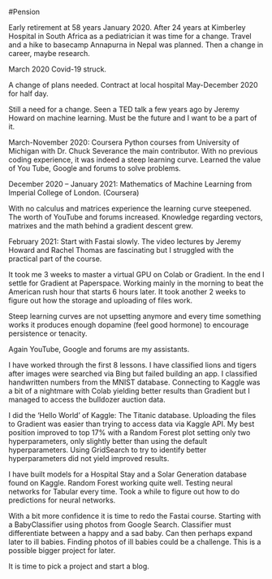 #Pension

Early retirement at 58 years January 2020. After 24 years at Kimberley Hospital in South Africa as a pediatrician it was time for a change. Travel and a hike to basecamp Annapurna in Nepal was planned. Then a change in career, maybe research.

March 2020 Covid-19 struck.

A change of plans needed. Contract at local hospital May-December 2020 for half day.

Still a need for a change. Seen a TED talk a few years ago by Jeremy Howard on machine learning. Must be the future and I want to be a part of it.

March-November 2020: Coursera Python courses from University of Michigan with Dr. Chuck Severance the main contributor. With no previous coding experience, it was indeed a steep learning curve. Learned the value of You Tube, Google and forums to solve problems.

December 2020 – January 2021: Mathematics of Machine Learning from Imperial College of London. (Coursera)

With no calculus and matrices experience the learning curve steepened. The worth of YouTube and forums increased. Knowledge regarding vectors, matrixes and the math behind a gradient descent grew.

February 2021: Start with Fastai slowly. The video lectures by Jeremy Howard and Rachel Thomas are fascinating but I struggled with the practical part of the course.

It took me 3 weeks to master a virtual GPU on Colab or Gradient. In the end I settle for Gradient at Paperspace. Working mainly in the morning to beat the American rush hour that starts 6 hours later. It took another 2 weeks to figure out how the storage and uploading of files work.

Steep learning curves are not upsetting anymore and every time something works it produces enough dopamine (feel good hormone) to encourage persistence or tenacity.

Again YouTube, Google and forums are my assistants.

I have worked through the first 8 lessons. I have classified lions and tigers after images were searched via Bing but failed building an app.  I classified handwritten numbers from the MNIST database. Connecting to Kaggle was a bit of a nightmare with Colab yielding better results than Gradient but I managed to access the bulldozer auction data. 

I did the ‘Hello World’ of Kaggle: The Titanic database. Uploading the files to Gradient was easier than trying to access data via Kaggle API. My best position improved to top 17% with a Random Forest plot setting only two hyperparameters, only slightly better than using the default hyperparameters. Using GridSearch to try to identify better hyperparameters did not yield improved results.

I have built models for a Hospital Stay and a Solar Generation database found on Kaggle. Random Forest working quite well. Testing neural networks for Tabular every time. Took a while to figure out how to do predictions for neural networks.

With a bit more confidence it is time to redo the Fastai course. Starting with a BabyClassifier using photos from Google Search.  Classifier must differentiate between a happy and a sad baby. Can then perhaps expand later to ill babies. Finding photos of ill babies could be a challenge. This is a possible bigger project for later.

It is time to pick a project and start a blog.
